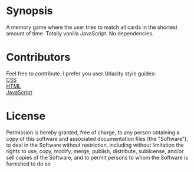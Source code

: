# Synopsis
A memory game where the user tries to match all cards in the shortest amount of time. Totally vanilla JavaScript. No dependencies.

# Contributors
Feel free to contribute. I prefer you user Udacity style guides:  
[CSS](http://udacity.github.io/frontend-nanodegree-styleguide/css.html)  
[HTML](http://udacity.github.io/frontend-nanodegree-styleguide/index.html)  
[JavaScript](http://udacity.github.io/frontend-nanodegree-styleguide/javascript.html)  

# License
Permission is hereby granted, free of charge, to any person obtaining a copy
of this software and associated documentation files (the "Software"), to deal
in the Software without restriction, including without limitation the rights
to use, copy, modify, merge, publish, distribute, sublicense, and/or sell
copies of the Software, and to permit persons to whom the Software is
furnished to do so


